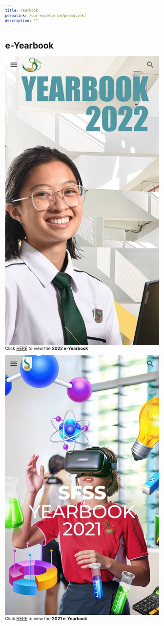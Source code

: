 ```yaml
---
title: Yearbook
permalink: /our-experience/permalink/
description: ""
---
```

# **e-Yearbook**

![](/images/yearbook_2022_2.jpeg)
Click [HERE](https://sites.google.com/d/1JhODuId5bLt9C0PlzTFfMwvpzCn6KKr6/p/1xVVttNW3nSko_Fg-TKr2emOMVIUpuGAC/edit) to view the **2022 e-Yearbook**


![](/images/yearbook_2021.jpeg)
Click [HERE](https://sites.google.com/moe.edu.sg/sfssyearbook2021/home) to view the **2021 e-Yearbook**